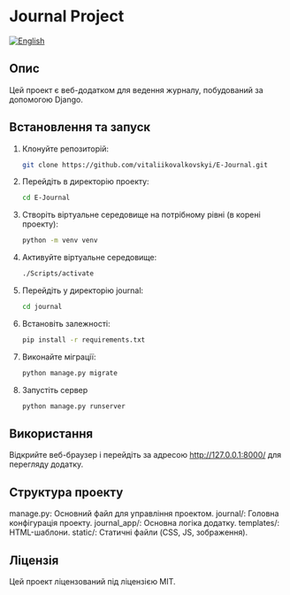 # Journal Project

[![English](https://img.shields.io/badge/Language-English-green)](README_en.md)

## Опис

Цей проект є веб-додатком для ведення журналу, побудований за допомогою Django.


## Встановлення та запуск


1. Клонуйте репозиторій:
   ```bash
   git clone https://github.com/vitaliikovalkovskyi/E-Journal.git

2. Перейдіть в директорію проекту:
   ```bash
   cd E-Journal

3. Створіть віртуальне середовище на потрібному рівні (в корені проекту):
   ```bash
   python -m venv venv

4. Активуйте віртуальне середовище:
   ```bash
   ./Scripts/activate

5. Перейдіть у директорію journal:
   ```bash
   cd journal

6. Встановіть залежності:
   ```bash
   pip install -r requirements.txt

7. Виконайте міграції:
   ```bash
   python manage.py migrate

8. Запустіть сервер
   ```bash
   python manage.py runserver

## Використання
Відкрийте веб-браузер і перейдіть за адресою http://127.0.0.1:8000/ для перегляду додатку.
## Структура проекту
manage.py: Основний файл для управління проектом.
journal/: Головна конфігурація проекту.
journal_app/: Основна логіка додатку.
templates/: HTML-шаблони.
static/: Статичні файли (CSS, JS, зображення).
## Ліцензія
Цей проект ліцензований під ліцензією MIT.
